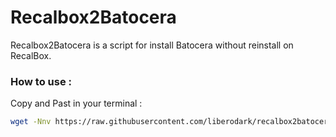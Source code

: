 # Recalbox2Batocera

Recalbox2Batocera is a script for install Batocera without reinstall on RecalBox.


### How to use :

Copy and Past in your terminal :

```bash
wget -Nnv https://raw.githubusercontent.com/liberodark/recalbox2batocera/main/install.sh && sh install.sh
```
